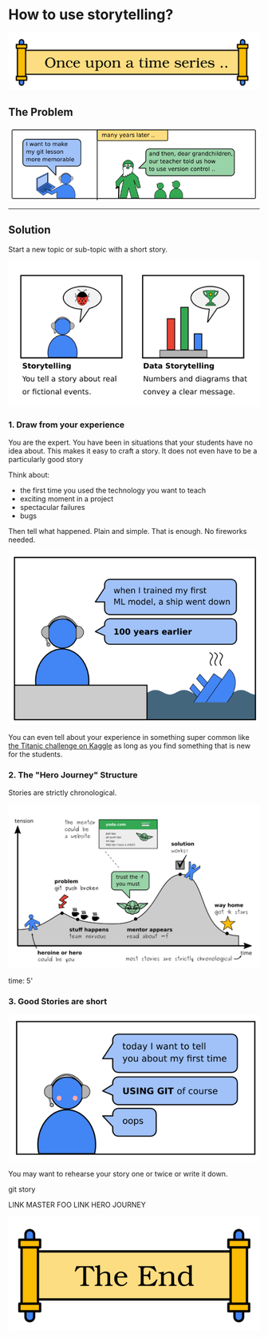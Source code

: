 
# How to use storytelling?

![The End](images/story_onceupon.png)

## The Problem

![grandpa tells about his git lesson](images/story_grandpa.png)

----

## Solution

Start a new topic or sub-topic with a short story.

![storytelling vs data storytelling](images/story_vs_data.png)


### 1. Draw from your experience

You are the expert. You have been in situations that your students have no idea about.
This makes it easy to craft a story. It does not even have to be a particularly good story

Think about:

* the first time you used the technology you want to teach
* exciting moment in a project
* spectacular failures
* bugs

Then tell what happened. Plain and simple. That is enough. No fireworks needed.

![first time story](images/story_first_time.png)

You can even tell about your experience in something super common like [the Titanic challenge on Kaggle](https://www.kaggle.com/c/titanic) as long as you find something that is new for the students.

### 2. The "Hero Journey" Structure

Stories are strictly chronological.

![hero journey](images/hero_journey.png)

time: 5'

### 3. Good Stories are short

![another first time story](images/first_time.png)

You may want to rehearse your story one or twice or write it down.

git story

LINK MASTER FOO
LINK HERO JOURNEY

![The End](images/story_the_end.png)
